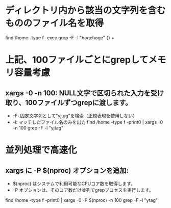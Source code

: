 # ディレクトリ内から該当の文字列を含むもののファイル名を取得
find /home -type f -exec grep -F -l "hogehoge" {} +

# 上記、100ファイルごとにgrepしてメモリ容量考慮
## xargs -0 -n 100: NULL文字で区切られた入力を受け取り、100ファイルずつgrepに渡します。

* -F: 固定文字列として"yjtag"を検索（正規表現を使用しない）
* -l: マッチしたファイル名のみを出力
find /home -type f -print0 | xargs -0 -n 100 grep -F -l "yjtag"

# 並列処理で高速化
## xargs に -P $(nproc) オプションを追加:
* $(nproc) はシステムで利用可能なCPUコア数を取得します。
* -P オプションは、そのコア数だけ並列でgrepプロセスを実行します。
  
find /home -type f -print0 | xargs -0 -P $(nproc) -n 100 grep -F -l "ytag"

